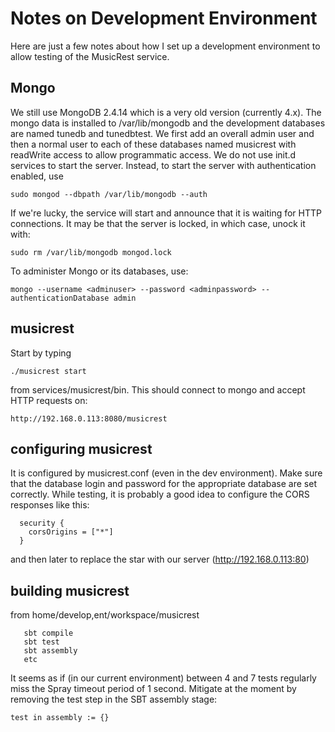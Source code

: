 Notes on Development Environment
================================

Here are just a few notes about how I set up a development environment to allow testing of the MusicRest service.

Mongo
-----

We still use MongoDB 2.4.14 which is a very old version (currently 4.x).  The mongo data is installed to /var/lib/mongodb and the development databases are named tunedb and tunedbtest.  We first add an overall admin user and then a normal user to each of these databases named musicrest with readWrite access to allow programmatic access. We do not use init.d services to start the server. Instead, to start the server with authentication enabled, use

```
sudo mongod --dbpath /var/lib/mongodb --auth
```

If we're lucky, the service will start and announce that it is waiting for HTTP connections. It may be that the server is locked, in which case, unock it with:

```
sudo rm /var/lib/mongodb mongod.lock
```

To administer Mongo or its databases, use: 

```
mongo --username <adminuser> --password <adminpassword> --authenticationDatabase admin
```

musicrest
---------

Start by typing

```
./musicrest start
```

from services/musicrest/bin.  This should connect to mongo and accept HTTP requests on:

````
http://192.168.0.113:8080/musicrest
````

configuring musicrest
---------------------

It is configured by musicrest.conf (even in the dev environment). Make sure that the database login and password for the appropriate database are set correctly. While testing, it is probably a good idea to configure the CORS responses like this:

```
  security {
    corsOrigins = ["*"]
  }
```

and then later to replace the star with our server (http://192.168.0.113:80)


building musicrest 
------------------

from home/develop,ent/workspace/musicrest

```
   sbt compile
   sbt test
   sbt assembly
   etc
```

It seems as if (in our current environment) between 4 and 7 tests regularly miss the Spray timeout period of 1 second.  Mitigate at the moment by removing the test step in the SBT assembly stage:

```
test in assembly := {}
```